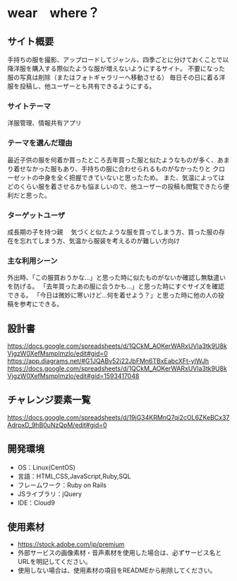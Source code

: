 # wear　where？

## サイト概要
手持ちの服を撮影、アップロードしてジャンル、四季ごとに分けておくことで以降洋服を購入する際似たような服が増えないようにするサイト。
不要になった服の写真は削除（またはフォトギャラリーへ移動させる）
毎日その日に着る洋服を投稿し、他ユーザーとも共有できるようにする。
### サイトテーマ
洋服管理、情報共有アプリ

### テーマを選んだ理由
最近子供の服を何着か買ったところ去年買った服と似たようなものが多く、あまり着せなかった服もあり、手持ちの服に合わせられるものがなかったりと
クローゼットの中身を全く把握できていないと思ったため。
また、気温によってはどのくらい服を着させるかも悩ましいので、他ユーザーの投稿も閲覧できたら便利だと思った。

### ターゲットユーザ
成長期の子を持つ親
　気づくと似たような服を買ってしまう方、買った服の存在を忘れてしまう方、気温から服装を考えるのが難しい方向け

### 主な利用シーン
外出時、「この服買おうかな…」と思った時に似たものがないか確認し無駄遣いを防げる。
「去年買ったあの服に合うかも…」と思った時にすぐサイズを確認できる。
「今日は微妙に寒いけど…何を着せよう？」と思った時に他の人の投稿を参考にできる。

## 設計書
https://docs.google.com/spreadsheets/d/1QCkM_AOKerWARxUVla3tk9U8kVjgzW0XefMsmpImzlo/edit#gid=0
https://app.diagrams.net/#G1JQABv52j22JbFMn6TBxEabcXFt-ylWJh
https://docs.google.com/spreadsheets/d/1QCkM_AOKerWARxUVla3tk9U8kVjgzW0XefMsmpImzlo/edit#gid=1593417048

## チャレンジ要素一覧
https://docs.google.com/spreadsheets/d/19jG34KRMnQ7qi2cOL6ZKeBCx37AdrpxD_9hB0uNzQpM/edit#gid=0

## 開発環境
- OS：Linux(CentOS)
- 言語：HTML,CSS,JavaScript,Ruby,SQL
- フレームワーク：Ruby on Rails
- JSライブラリ：jQuery
- IDE：Cloud9

## 使用素材
- https://stock.adobe.com/jp/premium
- 外部サービスの画像素材・音声素材を使用した場合は、必ずサービス名とURLを明記してください。
- 使用しない場合は、使用素材の項目をREADMEから削除してください。
